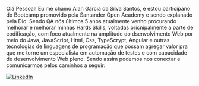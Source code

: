 Olá Pessoal! Eu me chamo Alan Garcia da Silva Santos, e estou participano do Bootcamp promovido pela Santander Open Academy e sendo explanado pela Dio. Sendo QA nós últimos 5 anos atualmente venho procurando melhorar e
melhorar minhas Hards Skills, voltadas pricnipalmente a parte de codificação, com foco atualmente na amplitude do dsenvolvimento Web por meio do Java, JavaScript, Html, Css, TypeScrypt, Angular e outras tecnologias de 
linguagens de programação que possam agregar valor pra que me torne um especialista em automação de testes e com capacidade de desenvolvimento Web pleno. Sendo assim podemos nos conectar e comunicarmos pelos caminhos a seguir:

[![LinkedIn](https://img.shields.io/badge/LinkedIn-0077B5?style=for-the-badge&logo=linkedin&logoColor=white)](https://www.linkedin.com/in/alan-garcia-santos/)
